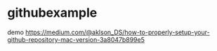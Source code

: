 # githubexample
demo
https://medium.com/@aklson_DS/how-to-properly-setup-your-github-repository-mac-version-3a8047b899e5
